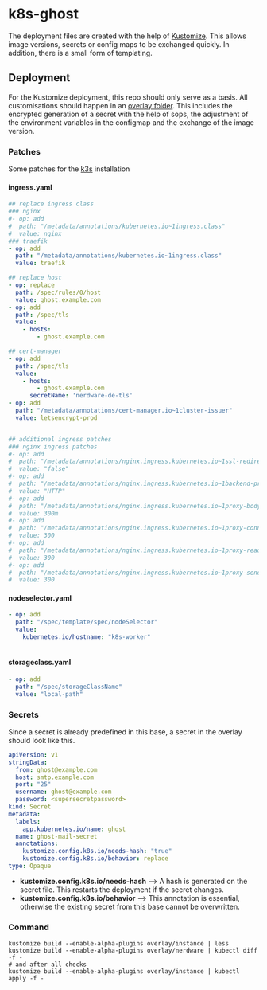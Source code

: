 # k8s-ghost

The deployment files are created with the help of [Kustomize](https://kustomize.io/). This allows image versions, secrets or config maps to be exchanged quickly. In addition, there is a small form of templating.

## Deployment

For the Kustomize deployment, this repo should only serve as a basis. All customisations should happen in an [overlay folder](https://github.com/kubernetes-sigs/kustomize/blob/master/README.md#2-create-variants-using-overlays). This includes the encrypted generation of a secret with the help of sops, the adjustment of the environment variables in the configmap and the exchange of the image version.

### Patches

Some patches for the [k3s](https://k3s.io/) installation

#### ingress.yaml

```yaml
## replace ingress class
### nginx
#- op: add
#  path: "/metadata/annotations/kubernetes.io~1ingress.class"
#  value: nginx
### traefik
- op: add
  path: "/metadata/annotations/kubernetes.io~1ingress.class"
  value: traefik

## replace host
- op: replace
  path: /spec/rules/0/host
  value: ghost.example.com
- op: add
  path: /spec/tls
  value: 
    - hosts: 
        - ghost.example.com

## cert-manager
- op: add
  path: /spec/tls
  value: 
    - hosts: 
        - ghost.example.com
      secretName: 'nerdware-de-tls' 
- op: add
  path: "/metadata/annotations/cert-manager.io~1cluster-issuer"
  value: letsencrypt-prod


## additional ingress patches
### nginx ingress patches
#- op: add
#  path: "/metadata/annotations/nginx.ingress.kubernetes.io~1ssl-redirect"
#  value: "false"
#- op: add
#  path: "/metadata/annotations/nginx.ingress.kubernetes.io~1backend-protocol"
#  value: "HTTP"
#- op: add
#  path: "/metadata/annotations/nginx.ingress.kubernetes.io~1proxy-body-size"
#  value: 300m
#- op: add
#  path: "/metadata/annotations/nginx.ingress.kubernetes.io~1proxy-connect-timeout"
#  value: 300
#- op: add
#  path: "/metadata/annotations/nginx.ingress.kubernetes.io~1proxy-read-timeout"
#  value: 300
#- op: add
#  path: "/metadata/annotations/nginx.ingress.kubernetes.io~1proxy-send-timeout"
#  value: 300
```

#### nodeselector.yaml

```yaml
- op: add
  path: "/spec/template/spec/nodeSelector"
  value: 
    kubernetes.io/hostname: "k8s-worker"
        
```

#### storageclass.yaml

```yaml
- op: add
  path: "/spec/storageClassName"
  value: "local-path"
```

### Secrets

Since a secret is already predefined in this base, a secret in the overlay should look like this.

```yaml
apiVersion: v1
stringData:
  from: ghost@example.com
  host: smtp.example.com
  port: "25"
  username: ghost@example.com
  password: <supersecretpassword>
kind: Secret
metadata:
  labels:
    app.kubernetes.io/name: ghost
  name: ghost-mail-secret
  annotations:
    kustomize.config.k8s.io/needs-hash: "true"
    kustomize.config.k8s.io/behavior: replace
type: Opaque

```

- **kustomize.config.k8s.io/needs-hash** --> A hash is generated on the secret file. This restarts the deployment if the secret changes.
- **kustomize.config.k8s.io/behavior** --> This annotation is essential, otherwise the existing secret from this base cannot be overwritten.

### Command

```shell
kustomize build --enable-alpha-plugins overlay/instance | less
kustomize build --enable-alpha-plugins overlay/nerdware | kubectl diff -f -
# and after all checks
kustomize build --enable-alpha-plugins overlay/instance | kubectl apply -f -
```
